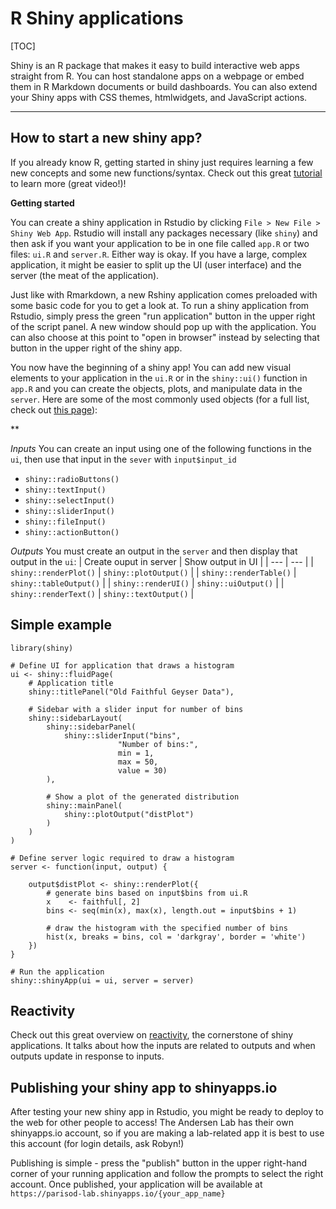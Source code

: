 # R Shiny applications

[TOC]

Shiny is an R package that makes it easy to build interactive web apps straight from R. You can host standalone apps on a webpage or embed them in R Markdown documents or build dashboards. You can also extend your Shiny apps with CSS themes, htmlwidgets, and JavaScript actions.

---
## How to start a new shiny app?

If you already know R, getting started in shiny just requires learning a few new concepts and some new functions/syntax. Check out this great [tutorial](https://shiny.rstudio.com/tutorial/) to learn more (great video!)!

**Getting started**

You can create a shiny application in Rstudio by clicking `File > New File > Shiny Web App`. Rstudio will install any packages necessary (like `shiny`) and then ask if you want your application to be in one file called `app.R` or two files: `ui.R` and `server.R`. Either way is okay. If you have a large, complex application, it might be easier to split up the UI (user interface) and the server (the meat of the application).

Just like with Rmarkdown, a new Rshiny application comes preloaded with some basic code for you to get a look at. To run a shiny application from Rstudio, simply press the green "run application" button in the upper right of the script panel. A new window should pop up with the application. You can also choose at this point to "open in browser" instead by selecting that button in the upper right of the shiny app.

You now have the beginning of a shiny app! You can add new visual elements to your application in the `ui.R` or in the `shiny::ui()` function in `app.R` and you can create the objects, plots, and manipulate data in the `server`. Here are some of the most commonly used objects (for a full list, check out [this page](https://shiny.rstudio.com/tutorial/written-tutorial/lesson3/)):

**

*Inputs*
You can create an input using one of the following functions in the `ui`, then use that input in the `sever` with `input$input_id`
* `shiny::radioButtons()`
* `shiny::textInput()`
* `shiny::selectInput()`
* `shiny::sliderInput()`
* `shiny::fileInput()`
* `shiny::actionButton()`

*Outputs*
You must create an output in the `server` and then display that output in the `ui`:
| Create ouput in server | Show output in UI |
| --- | --- |
| `shiny::renderPlot()` | `shiny::plotOutput()` |
| `shiny::renderTable()` | `shiny::tableOutput()` |
| `shiny::renderUI()` | `shiny::uiOutput()` |
| `shiny::renderText()` | `shiny::textOutput()` |

## Simple example

```
library(shiny)

# Define UI for application that draws a histogram
ui <- shiny::fluidPage(
    # Application title
    shiny::titlePanel("Old Faithful Geyser Data"),

    # Sidebar with a slider input for number of bins 
    shiny::sidebarLayout(
        shiny::sidebarPanel(
            shiny::sliderInput("bins",
                        "Number of bins:",
                        min = 1,
                        max = 50,
                        value = 30)
        ),

        # Show a plot of the generated distribution
        shiny::mainPanel(
            shiny::plotOutput("distPlot")
        )
    )
)

# Define server logic required to draw a histogram
server <- function(input, output) {

    output$distPlot <- shiny::renderPlot({
        # generate bins based on input$bins from ui.R
        x    <- faithful[, 2]
        bins <- seq(min(x), max(x), length.out = input$bins + 1)

        # draw the histogram with the specified number of bins
        hist(x, breaks = bins, col = 'darkgray', border = 'white')
    })
}

# Run the application 
shiny::shinyApp(ui = ui, server = server)

```

## Reactivity

Check out this great overview on [reactivity](https://shiny.rstudio.com/articles/reactivity-overview.html), the cornerstone of shiny applications. It talks about how the inputs are related to outputs and when outputs update in response to inputs.

## Publishing your shiny app to shinyapps.io

After testing your new shiny app in Rstudio, you might be ready to deploy to the web for other people to access! The Andersen Lab has their own shinyapps.io account, so if you are making a lab-related app it is best to use this account (for login details, ask Robyn!)

Publishing is simple - press the "publish" button in the upper right-hand corner of your running application and follow the prompts to select the right account. Once published, your application will be available at `https://parisod-lab.shinyapps.io/{your_app_name}`
